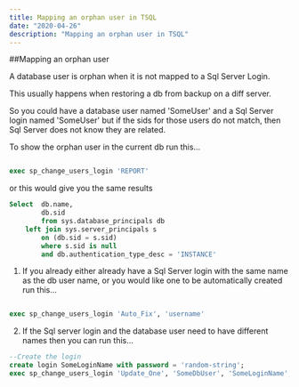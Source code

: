 ```yaml
---
title: Mapping an orphan user in TSQL
date: "2020-04-26"
description: "Mapping an orphan user in TSQL"
---
```


##Mapping an orphan user 

A database user is orphan when it is not mapped to a Sql Server Login. 

This usually happens when restoring a db from backup on a diff server.

So you could have a database user named 'SomeUser' and a Sql Server login named 'SomeUser' but if the sids for those users do not match, then Sql Server does not know they are related. 

To show the orphan user in the current db run this...

```sql 

exec sp_change_users_login 'REPORT'

```

or this would give you the same results

```sql
Select	db.name, 
		db.sid
		from sys.database_principals db 
	left join sys.server_principals s
		on (db.sid = s.sid)
		where s.sid is null
		and db.authentication_type_desc = 'INSTANCE'
```


1. If you already either already have a Sql Server login with the same name as the db user name, or you would like one to be automatically created run this...

```sql

exec sp_change_users_login 'Auto_Fix', 'username'

```

2. If the Sql server login and the database user need to have different names then you can run this...

```sql
--Create the login 
create login SomeLoginName with password = 'random-string';
exec sp_change_users_login 'Update_One', 'SomeDbUser', 'SomeLoginName';

```